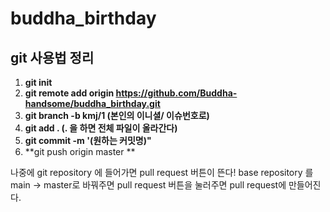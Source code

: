 # buddha_birthday

## git 사용법 정리
 1. **git init**
 2. **git remote add origin https://github.com/Buddha-handsome/buddha_birthday.git**
 3. **git branch -b kmj/1 (본인의 이니셜/ 이슈번호로)**
 4. **git add . (. 을 하면 전체 파일이 올라간다)**
 5. **git commit -m '(원하는 커밋명)"**
 6. **git push origin master **
 
 나중에 git repository 에 들어가면 pull request 버튼이 뜬다!
 base repository 를 main -> master로 바꿔주면 pull request 버튼을 눌러주면
 pull request에 만들어진다. 
